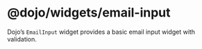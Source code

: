 <span class="citation" data-cites="dojo/widgets/email-input"><span class="citation" data-cites="dojo/widgets/email-input"><span class="citation" data-cites="dojo/widgets/email-input"><span class="citation" data-cites="dojo/widgets/email-input">@dojo/widgets/email-input</span></span></span></span>
=========================================================================================================================================================================================================================================================================================================

Dojo’s `EmailInput` widget provides a basic email input widget with validation.
